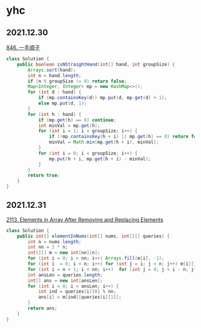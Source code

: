 # yhc

## 2021.12.30
[846. 一手顺子](https://leetcode-cn.com/problems/hand-of-straights/)
```java
class Solution {
    public boolean isNStraightHand(int[] hand, int groupSize) {
        Arrays.sort(hand);
        int n = hand.length;
        if (n % groupSize != 0) return false;
        Map<Integer, Integer> mp = new HashMap<>();
        for (int d : hand) {
            if (mp.containsKey(d)) mp.put(d, mp.get(d) + 1);
            else mp.put(d, 1);
        }
        for (int h : hand) {
            if (mp.get(h) == 0) continue;
            int minVal = mp.get(h);
            for (int i = 1; i < groupSize; i++) {
                if (!mp.containsKey(h + i) || mp.get(h) == 0) return false;
                minVal = Math.min(mp.get(h + i), minVal);
            }
            for (int i = 0; i < groupSize; i++) {
                mp.put(h + i, mp.get(h + i) - minVal);
            }
        }
        return true;
    }
}
```
## 2021.12.31
[2113. Elements in Array After Removing and Replacing Elements](https://leetcode-cn.com/problems/elements-in-array-after-removing-and-replacing-elements/)
```java
class Solution {
    public int[] elementInNums(int[] nums, int[][] queries) {
        int n = nums.length;
        int nn = 2 * n;
        int[][] m = new int[nn][n];
        for (int i = 0; i < nn; i++) Arrays.fill(m[i], -1);
        for (int i  = 0; i < n; i++) for (int j = i; j < n; j++) m[i][j - i] = nums[j];
        for (int i = n + 1; i < nn; i++)  for (int j = 0; j < i - n; j++) m[i][j] = nums[j];
        int ansLen = queries.length;
        int[] ans = new int[ansLen];
        for (int i = 0; i < ansLen; i++) {
            int ind = queries[i][0] % nn;
            ans[i] = m[ind][queries[i][1]];
        }
        return ans;
    }
}
```